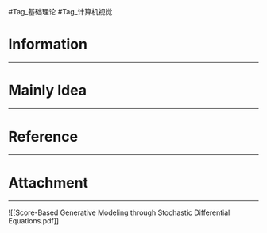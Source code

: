 #Tag_基础理论 #Tag_计算机视觉 
# Information
---


# Mainly Idea
---


# Reference
---


# Attachment
---
![[Score-Based Generative Modeling through Stochastic Differential Equations.pdf]]